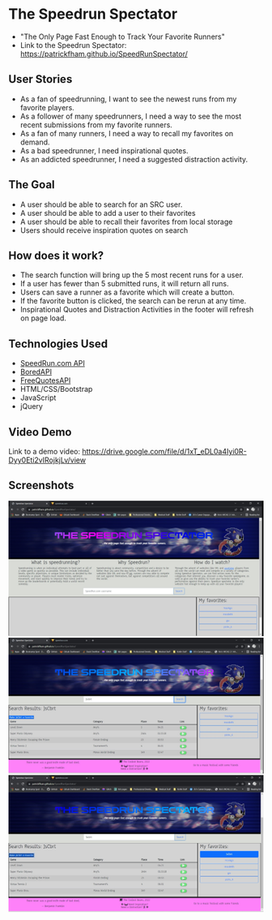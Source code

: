 # The Speedrun Spectator
- "The Only Page Fast Enough to Track Your Favorite Runners"
- Link to the Speedrun Spectator:  https://patrickfham.github.io/SpeedRunSpectator/

## User Stories
- As a fan of speedrunning, I want to see the newest runs from my favorite players.
- As a follower of many speedrunners, I need a way to see the most recent submissions from my favorite runners.
- As a fan of many runners, I need a way to recall my favorites on demand.
- As a bad speedrunner, I need inspirational quotes.
- As an addicted speedrunner, I need a suggested distraction activity.

## The Goal
- A user should be able to search for an SRC user.
- A user should be able to add a user to their favorites
- A user should be able to recall their favorites from local storage
- Users should receive inspiration quotes on search

## How does it work?
- The search function will bring up the 5 most recent runs for a user.
- If a user has fewer than 5 submitted runs, it will return all runs.
- Users can save a runner as a favorite which will create a button.
- If the favorite button is clicked, the search can be rerun at any time.
- Inspirational Quotes and Distraction Activities in the footer will refresh on page load.

## Technologies Used
- [SpeedRun.com API](https://github.com/speedruncomorg/api)
- [BoredAPI](https://www.boredapi.com/api/activity)
- [FreeQuotesAPI](https://free-quotes-api.herokuapp.com)
- HTML/CSS/Bootstrap 
- JavaScript 
- jQuery 

## Video Demo
Link to a demo video: https://drive.google.com/file/d/1xT_eDL0a4Iyi0R-Dyy0Eti2vIRojkjLv/view

## Screenshots
![Landing Page](./assets/screenshots/landingpage.jpg)
![Search](./assets/screenshots/search.jpg)
![Save Favorite](./assets/screenshots/favorite.jpg)
